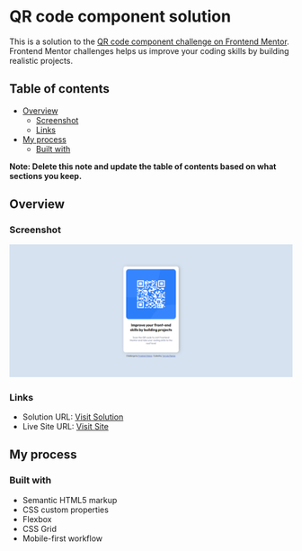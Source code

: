 # QR code component solution

This is a solution to the [QR code component challenge on Frontend Mentor](https://www.frontendmentor.io/challenges/qr-code-component-iux_sIO_H). Frontend Mentor challenges helps us improve your coding skills by building realistic projects. 

## Table of contents

- [Overview](#overview)
  - [Screenshot](#screenshot)
  - [Links](#links)
- [My process](#my-process)
  - [Built with](#built-with)

**Note: Delete this note and update the table of contents based on what sections you keep.**

## Overview

### Screenshot

![](./images/Screenshot%202022-09-06%20200404.png)

### Links

- Solution URL: [Visit Solution](https://github.com/Vaswata/Project-1-QR-Code)
- Live Site URL: [Visit Site](https://vaswata-project-1-qr-code-7d65b2.netlify.app/)

## My process

### Built with

- Semantic HTML5 markup
- CSS custom properties
- Flexbox
- CSS Grid
- Mobile-first workflow
